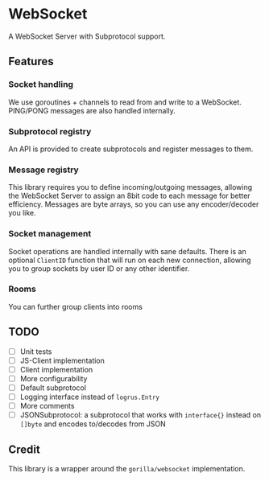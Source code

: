 # WebSocket
A WebSocket Server with Subprotocol support.

## Features
### Socket handling
We use goroutines + channels to read from and write to a WebSocket.
PING/PONG messages are also handled internally.

### Subprotocol registry
An API is provided to create subprotocols and register messages to them.

### Message registry
This library requires you to define incoming/outgoing messages, allowing the WebSocket Server to assign an 8bit
code to each message for better efficiency. Messages are byte arrays, so you can use any encoder/decoder you like.

### Socket management
Socket operations are handled internally with sane defaults. There is an optional `ClientID` function that will run on
each new connection, allowing you to group sockets by user ID or any other identifier.

### Rooms
You can further group clients into rooms 

## TODO
- [ ] Unit tests
- [ ] JS-Client implementation
- [ ] Client implementation
- [ ] More configurability
- [ ] Default subprotocol
- [ ] Logging interface instead of `logrus.Entry`
- [ ] More comments
- [ ] JSONSubprotocol: a subprotocol that works with `interface{}` instead on `[]byte` and encodes to/decodes from JSON

## Credit
This library is a wrapper around the `gorilla/websocket` implementation.
